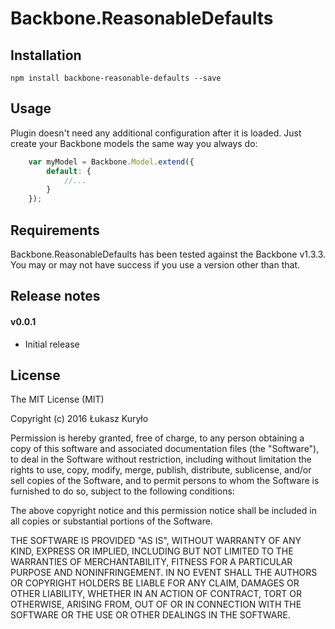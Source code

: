 Backbone.ReasonableDefaults
========

## Installation

    npm install backbone-reasonable-defaults --save

## Usage

Plugin doesn't need any additional configuration after it is loaded. 
Just create your Backbone models the same way you always do:

```javascript
    var myModel = Backbone.Model.extend({
        default: {
            //...
        }
    });
```

## Requirements

Backbone.ReasonableDefaults has been tested against the Backbone v1.3.3. 
You may or may not have success if you use a version other than that.

## Release notes

#### v0.0.1

* Initial release

## License

The MIT License (MIT)

Copyright (c) 2016 Łukasz Kuryło

Permission is hereby granted, free of charge, to any person obtaining a copy of
this software and associated documentation files (the "Software"), to deal in
the Software without restriction, including without limitation the rights to
use, copy, modify, merge, publish, distribute, sublicense, and/or sell copies of
the Software, and to permit persons to whom the Software is furnished to do so,
subject to the following conditions:

The above copyright notice and this permission notice shall be included in all
copies or substantial portions of the Software.

THE SOFTWARE IS PROVIDED "AS IS", WITHOUT WARRANTY OF ANY KIND, EXPRESS OR
IMPLIED, INCLUDING BUT NOT LIMITED TO THE WARRANTIES OF MERCHANTABILITY, FITNESS
FOR A PARTICULAR PURPOSE AND NONINFRINGEMENT. IN NO EVENT SHALL THE AUTHORS OR
COPYRIGHT HOLDERS BE LIABLE FOR ANY CLAIM, DAMAGES OR OTHER LIABILITY, WHETHER
IN AN ACTION OF CONTRACT, TORT OR OTHERWISE, ARISING FROM, OUT OF OR IN
CONNECTION WITH THE SOFTWARE OR THE USE OR OTHER DEALINGS IN THE SOFTWARE.
